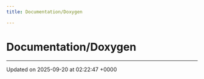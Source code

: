 ```yaml
---
title: Documentation/Doxygen

---
```


# Documentation/Doxygen








-------------------------------

Updated on 2025-09-20 at 02:22:47 +0000
